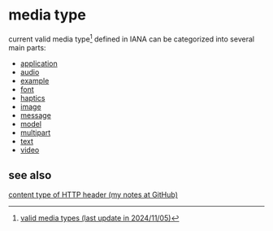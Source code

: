 # media type
current valid media type[^1] defined in IANA can be categorized into several main parts:

- [application](https://www.iana.org/assignments/media-types/media-types.xhtml#application)
- [audio](https://www.iana.org/assignments/media-types/media-types.xhtml#audio)
- [example](https://www.iana.org/assignments/media-types/media-types.xhtml#example)
- [font](https://www.iana.org/assignments/media-types/media-types.xhtml#font)
- [haptics](https://www.iana.org/assignments/media-types/media-types.xhtml#haptics)
- [image](https://www.iana.org/assignments/media-types/media-types.xhtml#image)
- [message](https://www.iana.org/assignments/media-types/media-types.xhtml#message)
- [model](https://www.iana.org/assignments/media-types/media-types.xhtml#model)
- [multipart](https://www.iana.org/assignments/media-types/media-types.xhtml#multipart)
- [text](https://www.iana.org/assignments/media-types/media-types.xhtml#text)
- [video](https://www.iana.org/assignments/media-types/media-types.xhtml#video)

## see also
[content type of HTTP header (my notes at GitHub)](https://github.com/40843245/Network/blob/main/Network%20Protocol/category/HTTP/HTTP%20headers.md#content-type)

[^1]: [valid media types (last update in 2024/11/05)](https://www.iana.org/assignments/media-types/media-types.xhtml)
